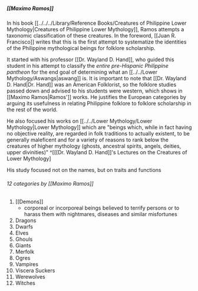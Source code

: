 ##### [[Maximo Ramos]]
In his book [[../../../Library/Reference Books/Creatures of Philippine Lower Mythology|Creatures of Philippine Lower Mythology]], Ramos attempts a taxonomic classification of these creatures. In the foreword, [[Juan R. Francisco]] writes that this is the first attempt to systematize the identities of the Philippine mythological beings for folklore scholarship. 

It started with his professor [[Dr. Wayland D. Hand]], who guided this student in his attempt to classify the *entire pre-Hispanic Philippine pantheon* for the end goal of determining what an [[../../Lower Mythology/Aswangs|aswang]] is. It is important to note that [[Dr. Wayland D. Hand|Dr. Hand]] was an American Folklorist, so the folklore studies passed down and advised to his students were western, which shows in [[Maximo Ramos|Ramos']] works. He justifies the European categories by arguing its usefulness in relating Philippine folklore to folklore scholarship in the rest of the world. 

He also focused his works on [[../../Lower Mythology/Lower Mythology|Lower Mythology]] which are "beings which, while in fact having no objective reality, are regarded in folk traditions to actually existent, to be generally maleficent and for a variety of reasons to rank below the creatures of higher mythology (ghosts, ancestral spirits, angels, deities, upper divinities)" ^[[[Dr. Wayland D. Hand]]'s Lectures on the Creatures of Lower Mythology]

His study focused not on the names, but on traits and functions

###### 12 categories by [[Maximo Ramos]] 
1. [[Demons]]
	- corporeal or incorporeal beings believed to terrify persons or to harass them with nightmares, diseases and similar misfortunes
1. Dragons
2. Dwarfs
3. Elves
4. Ghouls
5. Giants
6. Merfolk
7. Ogres
8. Vampires
9. Viscera Suckers
10. Werewolves
11. Witches


